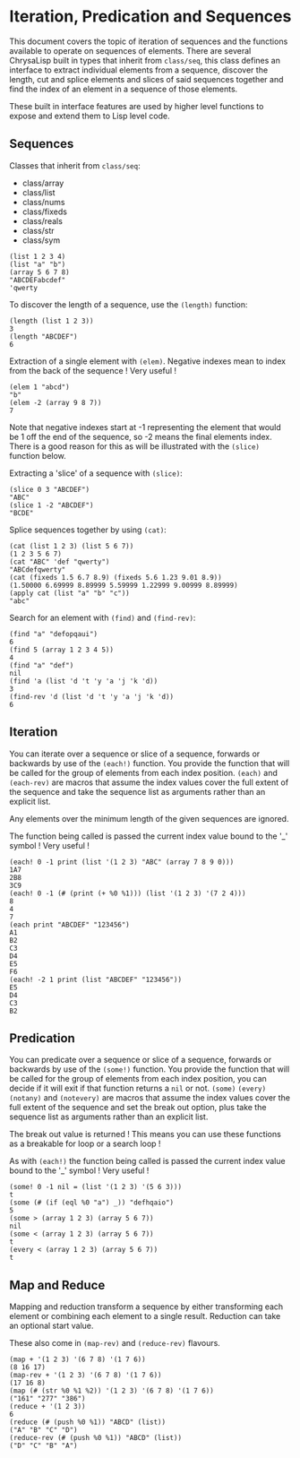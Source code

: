 # Iteration, Predication and Sequences

This document covers the topic of iteration of sequences and the functions
available to operate on sequences of elements. There are several ChrysaLisp
built in types that inherit from `class/seq`, this class defines an interface
to extract individual elements from a sequence, discover the length, cut and
splice elements and slices of said sequences together and find the index of an
element in a sequence of those elements.

These built in interface features are used by higher level functions to expose
and extend them to Lisp level code.

## Sequences

Classes that inherit from `class/seq`:

* class/array
* class/list
* class/nums
* class/fixeds
* class/reals
* class/str
* class/sym

```vdu
(list 1 2 3 4)
(list "a" "b")
(array 5 6 7 8)
"ABCDEFabcdef"
'qwerty
```

To discover the length of a sequence, use the `(length)` function:

```vdu
(length (list 1 2 3))
3
(length "ABCDEF")
6
```

Extraction of a single element with `(elem)`. Negative indexes mean to index
from the back of the sequence ! Very useful !

```vdu
(elem 1 "abcd")
"b"
(elem -2 (array 9 8 7))
7
```

Note that negative indexes start at -1 representing the element that would be 1
off the end of the sequence, so -2 means the final elements index. There is a
good reason for this as will be illustrated with the `(slice)` function below.

Extracting a 'slice' of a sequence with `(slice)`:

```vdu
(slice 0 3 "ABCDEF")
"ABC"
(slice 1 -2 "ABCDEF")
"BCDE"
```

Splice sequences together by using `(cat)`:

```vdu
(cat (list 1 2 3) (list 5 6 7))
(1 2 3 5 6 7)
(cat "ABC" 'def "qwerty")
"ABCdefqwerty"
(cat (fixeds 1.5 6.7 8.9) (fixeds 5.6 1.23 9.01 8.9))
(1.50000 6.69999 8.89999 5.59999 1.22999 9.00999 8.89999)
(apply cat (list "a" "b" "c"))
"abc"
```

Search for an element with `(find)` and `(find-rev)`:

```vdu
(find "a" "defopqaui")
6
(find 5 (array 1 2 3 4 5))
4
(find "a" "def")
nil
(find 'a (list 'd 't 'y 'a 'j 'k 'd))
3
(find-rev 'd (list 'd 't 'y 'a 'j 'k 'd))
6
```

## Iteration

You can iterate over a sequence or slice of a sequence, forwards or backwards
by use of the `(each!)` function. You provide the function that will be called
for the group of elements from each index position. `(each)` and `(each-rev)`
are macros that assume the index values cover the full extent of the sequence
and take the sequence list as arguments rather than an explicit list.

Any elements over the minimum length of the given sequences are ignored.

The function being called is passed the current index value bound to the '_'
symbol ! Very useful !

```vdu
(each! 0 -1 print (list '(1 2 3) "ABC" (array 7 8 9 0)))
1A7
2B8
3C9
(each! 0 -1 (# (print (+ %0 %1))) (list '(1 2 3) '(7 2 4)))
8
4
7
(each print "ABCDEF" "123456")
A1
B2
C3
D4
E5
F6
(each! -2 1 print (list "ABCDEF" "123456"))
E5
D4
C3
B2
```

## Predication

You can predicate over a sequence or slice of a sequence, forwards or backwards
by use of the `(some!)` function. You provide the function that will be called
for the group of elements from each index position, you can decide if it will
exit if that function returns a `nil` or not. `(some)` `(every)` `(notany)` and
`(notevery)` are macros that assume the index values cover the full extent of
the sequence and set the break out option, plus take the sequence list as
arguments rather than an explicit list.

The break out value is returned ! This means you can use these functions as a
breakable for loop or a search loop !

As with `(each!)` the function being called is passed the current index value
bound to the '_' symbol ! Very useful !

```vdu
(some! 0 -1 nil = (list '(1 2 3) '(5 6 3)))
t
(some (# (if (eql %0 "a") _)) "defhqaio")
5
(some > (array 1 2 3) (array 5 6 7))
nil
(some < (array 1 2 3) (array 5 6 7))
t
(every < (array 1 2 3) (array 5 6 7))
t
```

## Map and Reduce

Mapping and reduction transform a sequence by either transforming each element
or combining each element to a single result. Reduction can take an optional
start value.

These also come in `(map-rev)` and `(reduce-rev)` flavours.

```vdu
(map + '(1 2 3) '(6 7 8) '(1 7 6))
(8 16 17)
(map-rev + '(1 2 3) '(6 7 8) '(1 7 6))
(17 16 8)
(map (# (str %0 %1 %2)) '(1 2 3) '(6 7 8) '(1 7 6))
("161" "277" "386")
(reduce + '(1 2 3))
6
(reduce (# (push %0 %1)) "ABCD" (list))
("A" "B" "C" "D")
(reduce-rev (# (push %0 %1)) "ABCD" (list))
("D" "C" "B" "A")
```
